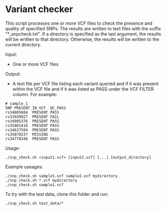 # Variant checker                               

This script processes one or more VCF files to check the presence and quality of specified SNPs. The results are written to text files with the suffix "*_snpcheck.txt". If a directory is specified as the last argument, the results will be written to that directory. Otherwise, the results will be written to the current directory.

Input:
- One or more VCF files

Output:
- A text file per VCF file listing each variant queried and if it was
present within the VCF file and if it was listed as PASS under the VCF FILTER
column. For example:

```
# sample_1
SNP	PRESENT_IN_VCF	QC_PASS
rs34805604	PRESENT	PASS
rs33939927	PRESENT	FAIL
rs34995376	PRESENT	PASS
rs35801418	PRESENT	PASS
rs34637584	PRESENT	PASS
rs35870237	MISSING	-
rs34778348	PRESENT	PASS
```

Usage:                                                                       
```
./snp_check.sh <input1.vcf> [input2.vcf] [...] [output_directory]
```

Example useages:
```
./snp_check.sh sample1.vcf sample2.vcf mydirectory                
./snp_check.sh *.vcf mydirectory                                  
./snp_check.sh sample1.vcf                                        
```                                                             

To try with the test data, clone this folder and run:
```
./snp_check.sh test_data/*           
```






